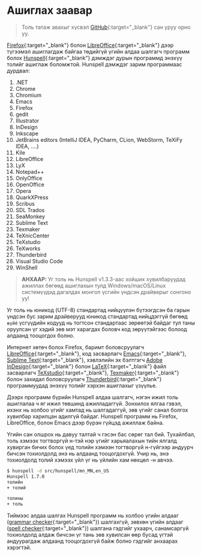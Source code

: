 # Ашиглах заавар

> Толь татаж авахыг хүсвэл [GitHub](https://github.com/bataak/dict-mn){:target="_blank"} сан уруу орно уу.

[Firefox](https://www.mozilla.org/en-US/firefox/new/){:target="_blank"} болон [LibreOffice](https://www.libreoffice.org/){:target="_blank"} дээр түгээмэл ашиглагдаж байгаа төдийгүй үгийн алдаа шалгагч программ болох [Hunspell](http://hunspell.github.io/){:target="_blank"} дэмждэг дурын программд энэхүү толийг ашиглаж боломжтой. Hunspell дэмждэг зарим программаас дурдвал:
1. .NET
1. Chrome
1. Chromium
1. Emacs
1. Firefox
1. gedit
1. Illustrator
1. InDesign
1. Inkscape
1. JetBrains editors (IntelliJ IDEA, PyCharm, CLion, WebStorm, TeXiFy IDEA, ….)
1. Kile
1. LibreOffice
1. LyX
1. Notepad++
1. OnlyOffice
1. OpenOffice
1. Opera
1. QuarkXPress
1. Scribus
1. SDL Trados
1. SeaMonkey
1. Sublime Text
1. Texmaker
1. TeXnicCenter
1. TeXstudio
1. TeXworks
1. Thunderbird
1. Visual Studio Code
1. WinShell

> **АНХААР:** Уг толь нь Hunspell v1.3.3-аас хойших хувилбаруудад ажиллах бөгөөд ашиглахын тулд Windows/macOS/Linux системүүдэд дагалдах монгол үсгийн үндсэн драйверыг сонгоно уу!

Уг толь нь юникод (UTF-8) стандартад нийцүүлэн бүтээгдсэн ба гарын үндсэн бус зарим драйверууд юникод стандартад нийцдэггүй бөгөөд `өүйё` үсгүүдийн кодууд нь тогтсон стандартаас зөрөөтэй байдаг тул таны оруулсан үг хэдий зөв мэт харагдах боловч код зөрүүтэйгээс болоод алдаанд тооцогдох болно.

Интернет хөтөч болох Firefox, баримт боловсруулагч [LibreOffice](https://en.wikipedia.org/wiki/LibreOffice){:target="_blank"}, код засварлагч [Emacs](https://en.wikipedia.org/wiki/Emacs){:target="_blank"}, [Sublime Text](https://en.wikipedia.org/wiki/Sublime_Text){:target="_blank"}, хэвлэлийн эх бэлтгэгч [Adobe InDesign](https://en.wikipedia.org/wiki/Adobe_InDesign){:target="_blank"} болон [LaTeX](https://mn.wikipedia.org/wiki/LaTeX){:target="_blank"} файл засварлагч [TeXstudio](https://en.wikipedia.org/wiki/TeXstudio){:target="_blank"}, [Texmaker](https://en.wikipedia.org/wiki/Texmaker){:target="_blank"} болон захидал боловсруулагч [Thunderbird](https://en.wikipedia.org/wiki/Mozilla_Thunderbird){:target="_blank"} программуудад энэхүү толийг хэрхэн ашиглахыг үзүүлье.

Дээрх программ бүрийн Hunspell алдаа шалгагч, нэгэн ижил толь ашиглалаа ч яг ижил төвшинд ажилладаггүй. Зонхилох ялгаа гэвэл, ихэнх нь холбоо үгийг хамтад нь шалгадаггүй, зөв үгийг санал болгох хувилбар харилцан адилгүй байдаг. Hunspell программ нь Firefox, LibreOffice, болон Emacs дээр бүрэн гүйцэд ажиллаж байна.

Үгийн сан олшрох нь давуу талтай ч гэсэн бас сөрөг тал бий. Тухайлбал, толь хэмээх тогтворгүй н-тэй нэр үгийг харьяалахын тийн ялгалд хувирган бичих болох үед толийн хэмээн тогтворгүй н-гүйгээр андуурч бичсэн тохиолдолд энэ нь алдаанд тооцогдохгүй. Учир нь, энэ тохиолдолд толий хэмээх үйл үг нь үйлийн хам нөхцөл -н авчээ.

```bash
$ hunspell -d src/hunspell/mn_MN,en_US
Hunspell 1.7.0
толийн
+ толий

толины
+ толь
```

Тиймээс алдаа шалгах Hunspell программ нь холбоо үгийн алдааг ([grammar checker](https://en.wikipedia.org/wiki/Grammar_checker){:target="_blank"}) шалгахгүй, зөвхөн үгийн алдааг ([spell checker](https://en.wikipedia.org/wiki/Spell_checker){:target="_blank"}) шалгана гэдгийг ухаарч, санамсаргүй тохиолдолд алдаж бичсэн үг тань зөв хувилсан өөр бусад үгтэй андуурагдаж алдаанд тооцогдохгүй байж болно гэдгийг анхаарах хэрэгтэй.
